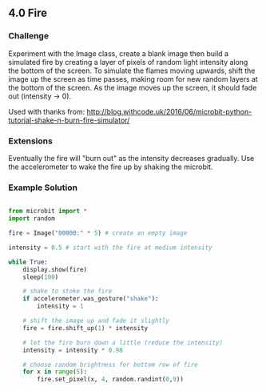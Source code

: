 ## 4.0 Fire

### Challenge

Experiment with the Image class, create a blank image then build a simulated fire by
creating a layer of pixels of random light intensity along the bottom of the screen. To simulate
the flames moving upwards, shift the image up the screen as time passes, making room
for new random layers at the bottom of the screen. As the image moves up the screen,
it should fade out (intensity -> 0).

Used with thanks from: http://blog.withcode.uk/2016/06/microbit-python-tutorial-shake-n-burn-fire-simulator/

### Extensions

Eventually the fire will "burn out" as the intensity decreases gradually. Use the accelerometer to wake the fire up by shaking the microbit.


### Example Solution

```python

from microbit import *
import random

fire = Image("00000:" * 5) # create an empty image

intensity = 0.5 # start with the fire at medium intensity

while True:
    display.show(fire)
    sleep(100)

    # shake to stoke the fire
    if accelerometer.was_gesture("shake"):
        intensity = 1

    # shift the image up and fade it slightly
    fire = fire.shift_up(1) * intensity

    # let the fire burn down a little (reduce the intensity)
    intensity = intensity * 0.98

    # choose random brightness for bottom row of fire
    for x in range(5):
        fire.set_pixel(x, 4, random.randint(0,9))

```
